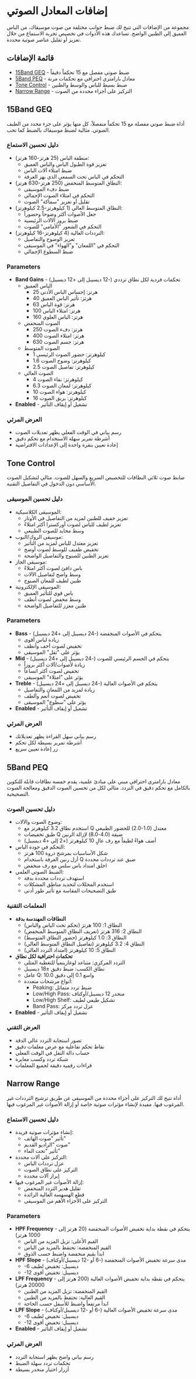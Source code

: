 # إضافات المعادل الصوتي

مجموعة من الإضافات التي تتيح لك ضبط جوانب مختلفة من صوت موسيقاك، من الباس العميق إلى الطنين الواضح. تساعدك هذه الأدوات في تخصيص تجربة الاستماع من خلال تعزيز أو تقليل عناصر صوتية محددة.

## قائمة الإضافات

- [15Band GEQ](#15band-geq) - ضبط صوتي مفصل مع 15 تحكماً دقيقاً
- [5Band PEQ](#5band-peq) - معادل بارامتري احترافي مع تحكمات مرنة
- [Tone Control](#tone-control) - ضبط بسيط للباس والوسط والطنين
- [Narrow Range](#narrow-range) - التركيز على أجزاء محددة من الصوت

## 15Band GEQ

أداة ضبط صوتي مفصلة مع 15 تحكماً منفصلاً، كل منها يؤثر على جزء محدد من الطيف الصوتي. مثالية لضبط موسيقاك بالضبط كما تحب.

### دليل تحسين الاستماع
- منطقة الباس (25 هرتز-160 هرتز):
  - تعزيز قوة الطبول الباس والباس العميق
  - ضبط امتلاء آلات الباس
  - التحكم في الباس تحت السمعي الذي يهز الغرفة
- النطاق المتوسط المنخفض (250 هرتز-630 هرتز):
  - ضبط دفء الموسيقى
  - التحكم في امتلاء الصوت الإجمالي
  - تقليل أو تعزيز "سماكة" الصوت
- النطاق المتوسط العالي (1 كيلوهرتز-2.5 كيلوهرتز):
  - جعل الأصوات أكثر وضوحاً وحضوراً
  - ضبط بروز الآلات الرئيسية
  - التحكم في الشعور "الأمامي" للصوت
- الترددات العالية (4 كيلوهرتز-16 كيلوهرتز):
  - تعزيز الوضوح والتفاصيل
  - التحكم في "اللمعان" و"الهواء" في الموسيقى
  - ضبط السطوع الإجمالي

### Parameters
- **Band Gains** - تحكمات فردية لكل نطاق ترددي (-12 ديسيبل إلى +12 ديسيبل)
  - الباس العميق
    - 25 هرتز: إحساس الباس الأدنى
    - 40 هرتز: تأثير الباس العميق
    - 63 هرتز: قوة الباس
    - 100 هرتز: امتلاء الباس
    - 160 هرتز: الباس العلوي
  - الصوت المنخفض
    - 250 هرتز: دفء الصوت
    - 400 هرتز: امتلاء الصوت
    - 630 هرتز: جسم الصوت
  - الصوت المتوسط
    - 1 كيلوهرتز: حضور الصوت الرئيسي
    - 1.6 كيلوهرتز: وضوح الصوت
    - 2.5 كيلوهرتز: تفاصيل الصوت
  - الصوت العالي
    - 4 كيلوهرتز: نقاء الصوت
    - 6.3 كيلوهرتز: لمعان الصوت
    - 10 كيلوهرتز: هواء الصوت
    - 16 كيلوهرتز: بريق الصوت
- **Enabled** - تشغيل أو إيقاف التأثير

### العرض المرئي
- رسم بياني في الوقت الفعلي يظهر تعديلات الصوت
- أشرطة تمرير سهلة الاستخدام مع تحكم دقيق
- إعادة تعيين بنقرة واحدة إلى الإعدادات الافتراضية

## Tone Control

ضابط صوت ثلاثي النطاقات للتخصيص السريع والسهل للصوت. مثالي لتشكيل الصوت الأساسي دون الدخول في التفاصيل التقنية.

### دليل تحسين الموسيقى
- الموسيقى الكلاسيكية:
  - تعزيز خفيف للطنين لمزيد من التفاصيل في الأوتار
  - تعزيز لطيف للباس لصوت أوركسترا أكثر امتلاءً
  - وسط محايد للصوت الطبيعي
- موسيقى الروك/البوب:
  - تعزيز معتدل للباس لمزيد من التأثير
  - تخفيض طفيف للوسط لصوت أوضح
  - تعزيز الطنين للصنوج والتفاصيل الواضحة
- موسيقى الجاز:
  - باس دافئ لصوت أكثر امتلاءً
  - وسط واضح لتفاصيل الآلات
  - طنين لطيف للمعان الصنوج
- الموسيقى الإلكترونية:
  - باس قوي للتأثير العميق
  - وسط مخفض لصوت أنظف
  - طنين معزز للتفاصيل الواضحة

### Parameters
- **Bass** - يتحكم في الأصوات المنخفضة (-24 ديسيبل إلى +24 ديسيبل)
  - زيادة لباس أقوى
  - تخفيض لصوت أخف وأنظف
  - يؤثر على "ثقل" الموسيقى
- **Mid** - يتحكم في الجسم الرئيسي للصوت (-24 ديسيبل إلى +24 ديسيبل)
  - زيادة لأصوات/آلات أكثر بروزاً
  - تخفيض لصوت أكثر اتساعاً
  - يؤثر على "امتلاء" الموسيقى
- **Treble** - يتحكم في الأصوات العالية (-24 ديسيبل إلى +24 ديسيبل)
  - زيادة لمزيد من اللمعان والتفاصيل
  - تخفيض لصوت أنعم وألطف
  - يؤثر على "سطوع" الموسيقى
- **Enabled** - تشغيل أو إيقاف التأثير

### العرض المرئي
- رسم بياني سهل القراءة يظهر تعديلاتك
- أشرطة تمرير بسيطة لكل تحكم
- زر إعادة تعيين سريع

## 5Band PEQ

معادل بارامتري احترافي مبني على مبادئ علمية، يقدم خمسة نطاقات قابلة للتكوين بالكامل مع تحكم دقيق في التردد. مثالي لكل من تحسين الصوت الدقيق ومعالجة الصوت التصحيحية.

### دليل تحسين الصوت
- وضوح الصوت والآلات:
  - استخدم نطاق 3.2 كيلوهرتز مع Q معتدل (1.0-2.0) للحضور الطبيعي
  - طبق تخفيضات Q ضيقة (4.0-8.0) لإزالة الرنين
  - أضف هواءً لطيفاً مع رف عالٍ 10 كيلوهرتز (+2 إلى +4 ديسيبل)
- التحكم في جودة الباس:
  - شكل الأساسيات بمرشح ذروة 100 هرتز
  - أزل رنين الغرفة باستخدام Q ضيق عند ترددات محددة
  - اخلق امتداد باس سلس مع رف منخفض
- الضبط الصوتي العلمي:
  - استهدف ترددات محددة بدقة
  - استخدم المحللات لتحديد مناطق المشكلات
  - طبق التصحيحات المقاسة مع تأثير طور أدنى

### المعلمات التقنية
- **النطاقات المهندسة بدقة**
  - النطاق 1: 100 هرتز (تحكم تحت الباس والباس)
  - النطاق 2: 316 هرتز (تعريف النطاق المتوسط المنخفض)
  - النطاق 3: 1.0 كيلوهرتز (حضور النطاق المتوسط)
  - النطاق 4: 3.2 كيلوهرتز (تفاصيل النطاق المتوسط العالي)
  - النطاق 5: 10 كيلوهرتز (امتداد التردد العالي)
- **تحكمات احترافية لكل نطاق**
  - التردد المركزي: متباعد لوغاريتمياً للتغطية المثلى
  - نطاق الكسب: ضبط دقيق ±18 ديسيبل
  - عامل Q: واسع 0.1 إلى دقيق 10.0
  - أنواع مرشحات متعددة:
    - Peaking: ضبط تردد متماثل
    - Low/High Pass: منحدر 12 ديسيبل/أوكتاف
    - Low/High Shelf: تشكيل طيفي لطيف
    - Band Pass: عزل تردد مركز
- **Enabled** - تشغيل أو إيقاف التأثير

### العرض التقني
- تصور استجابة التردد عالي الدقة
- نقاط تحكم تفاعلية مع عرض معلمات دقيق
- حساب دالة النقل في الوقت الفعلي
- شبكة تردد وكسب معايرة
- قراءات رقمية دقيقة لجميع المعلمات

## Narrow Range

أداة تتيح لك التركيز على أجزاء محددة من الموسيقى عن طريق ترشيح الترددات غير المرغوب فيها. مفيدة لإنشاء مؤثرات صوتية خاصة أو إزالة الأصوات غير المرغوب فيها.

### دليل تحسين الاستماع
- إنشاء مؤثرات صوتية فريدة:
  - تأثير "صوت الهاتف"
  - صوت "الراديو القديم"
  - تأثير "تحت الماء"
- التركيز على آلات محددة:
  - عزل ترددات الباس
  - التركيز على نطاق الصوت
  - إبراز آلات محددة
- إزالة الأصوات غير المرغوب فيها:
  - تقليل هدير التردد المنخفض
  - قطع الهسهسة العالية الزائدة
  - التركيز على الأجزاء الأهم من الموسيقى

### Parameters
- **HPF Frequency** - يتحكم في نقطة بداية تخفيض الأصوات المنخفضة (20 هرتز إلى 1000 هرتز)
  - القيم الأعلى: تزيل المزيد من الباس
  - القيم المنخفضة: تحتفظ بالمزيد من الباس
  - ابدأ بقيم منخفضة واضبط حسب الذوق
- **HPF Slope** - مدى سرعة تخفيض الأصوات المنخفضة (-6 أو -12 ديسيبل/أوكتاف)
  - -6 ديسيبل: تخفيض لطيف
  - -12 ديسيبل: تخفيض أقوى
- **LPF Frequency** - يتحكم في نقطة بداية تخفيض الأصوات العالية (200 هرتز إلى 20000 هرتز)
  - القيم المنخفضة: تزيل المزيد من الطنين
  - القيم العالية: تحتفظ بالمزيد من الطنين
  - ابدأ مرتفعاً واضبط للأسفل حسب الحاجة
- **LPF Slope** - مدى سرعة تخفيض الأصوات العالية (-6 أو -12 ديسيبل/أوكتاف)
  - -6 ديسيبل: تخفيض لطيف
  - -12 ديسيبل: تخفيض أقوى
- **Enabled** - تشغيل أو إيقاف التأثير

### العرض المرئي
- رسم بياني واضح يظهر استجابة التردد
- تحكمات تردد سهلة الضبط
- أزرار اختيار منحدر بسيطة